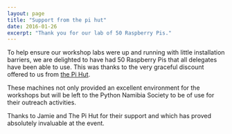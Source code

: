 ```yaml
---
layout: page
title: "Support from the pi hut"
date: 2016-01-26
excerpt: "Thank you for our lab of 50 Raspberry Pis."
---
```


To help ensure our workshop labs were up and running with little installation
barriers, we are delighted to have had 50 Raspberry Pis that all delegates have
been able to use. This was thanks to the very graceful discount offered to us
from [the Pi Hut](http://thepihut.com/).

These machines not only provided an excellent environment for the workshops but
will be left to the Python Namibia Society to be of use for their outreach
activities.

Thanks to Jamie and The Pi Hut for their support and which has proved absolutely
invaluable at the event.
